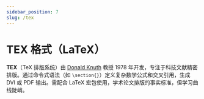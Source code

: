 ```yaml
---
sidebar_position: 7
slug: /tex
---
```


# TEX 格式（LaTeX）

**TEX**（TeX 排版系统）由 [Donald Knuth](https://en.wikipedia.org/wiki/Donald_Knuth) 教授 1978 年开发，专注于科技文献精密排版。通过命令式语法（如 `\section{}`）定义复杂数学公式和交叉引用，生成 DVI 或 PDF 输出。需配合 LaTeX 宏包使用，学术论文排版的事实标准，但学习曲线陡峭。
